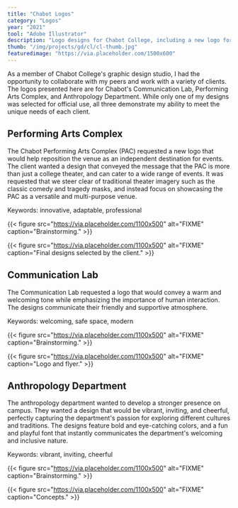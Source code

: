 ```yaml
---
title: "Chabot Logos"
category: "Logos"
year: "2021"
tool: "Adobe Illustrator"
description: "Logo designs for Chabot College, including a new logo for the Chabot Performing Arts Complex (PAC)."
thumb: "/img/projects/gd/cl/cl-thumb.jpg"
featuredimage: "https://via.placeholder.com/1500x600"
---
```


As a member of Chabot College's graphic design studio, I had the opportunity to collaborate with my peers and work with a variety of clients. The logos presented here are for Chabot's Communication Lab, Performing Arts Complex, and Anthropology Department. While only one of my designs was selected for official use, all three demonstrate my ability to meet the unique needs of each client.

## Performing Arts Complex

The Chabot Performing Arts Complex (PAC) requested a new logo that would help reposition the venue as an independent destination for events. The client wanted a design that conveyed the message that the PAC is more than just a college theater, and can cater to a wide range of events. It was requested that we steer clear of traditional theater imagery such as the classic comedy and tragedy masks, and instead focus on showcasing the PAC as a versatile and multi-purpose venue.

Keywords: innovative, adaptable, professional

{{< figure src="https://via.placeholder.com/1100x500" alt="FIXME" caption="Brainstorming." >}}

{{< figure src="https://via.placeholder.com/1100x500" alt="FIXME" caption="Final designs selected by the client." >}}

## Communication Lab

The Communication Lab requested a logo that would convey a warm and welcoming tone while emphasizing the importance of human interaction. The designs  communicate their friendly and supportive atmosphere.

Keywords: welcoming, safe space, modern

{{< figure src="https://via.placeholder.com/1100x500" alt="FIXME" caption="Brainstorming." >}}

{{< figure src="https://via.placeholder.com/1100x500" alt="FIXME" caption="Logo and flyer." >}}

## Anthropology Department

The anthropology department wanted to develop a stronger presence on campus. They wanted a design that would be vibrant, inviting, and cheerful, perfectly capturing the department's passion for exploring different cultures and traditions. The designs feature bold and eye-catching colors, and a fun and playful font that instantly communicates the department's welcoming and inclusive nature.

Keywords: vibrant, inviting, cheerful

{{< figure src="https://via.placeholder.com/1100x500" alt="FIXME" caption="Brainstorming." >}}

{{< figure src="https://via.placeholder.com/1100x500" alt="FIXME" caption="Concepts." >}}